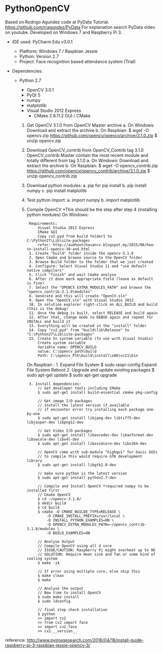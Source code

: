 # PythonOpenCV

Based on Rodrigo Agundez code at PyData Tutorial. https://github.com/rragundez/PyData
For explanation search PyData video on youtube.
Developed on Windows 7 and Raspberry Pi 3.

- IDE used: PyCharm Edu v3.0.1
	- Platform: Windows 7 / Raspbian Jessie
	- Python: Version 2.7
	- Project: Face recognition based attendance system (Trial)
  
  
- Dependencies:
  - Python 2.7
    - OpenCV 3.0.1
    - PyQt 5
    - numpy
    - matplotlib
    - Visual Studio 2012 Express
		- CMake 2.8.11.2 GUI / CMake

	1. Get OpenCV 3.1.0 from OpenCV Master archive
		a. On Windows: Download and extract the archive
		b. On Raspbian:
			$ wget -O opencv.zip https://github.com/opencv/opencv/archive/3.1.0.zip
			$ unzip opencv.zip
	
	2. Download OpenCV_contrib from OpenCV_Contrib tag 3.1.0
		OpenCV_contrib Master contain the most recent module and totally different from tag 3.1.0
		a. On Windows: Download and extract the archive
		b. On Raspbian:
			$ wget -O opencv_contrib.zip https://github.com/opencv/opencv_contrib/archive/3.1.0.zip
			$ unzip opencv_contrib.zip
			
	3. Download python modules:
		a. pip for pip install
		b. pip install numpy
		c. pip install matplotlib

	4. Test python import:
		a. import numpy
		b. import matplotlib
	
		
	5. Compile OpenCV 
	*This should be the step after step 4 (installing python modules)
		On Windows:
		
			Requirements: 
				Visual Studio 2012 Express
				CMake GUI
				Copy cv2.pyd from build folder1 to C:\Python27\Lib\site-packages
				refer: http://audhootchavancv.blogspot.my/2015/08/how-to-install-opencv-30-and.html
			1. Create "build" folder inside the opencv-3.1.0
			2. Open Cmake and browse source to the OpenCV folder
			3. Browse Build folder to the folder that we just created
			4. Configure: Select Visual Studio 11 and "use default native compilers"
			5. Click "finish" and wait Cmake analyse 
			6. After it done mark appropriate field (leave as default is fine)
			7. Select the "OPENCV_EXTRA_MODULES_PATH" and browse the "opencv_contrib-3.1.0\modules"
			8. Generate and this will create "OpenCV.sln" 
			9. Open the "OpenCV.sln" with Visual Studio 2012
			10. In solution explorer right-click on ALL_BUILD and build (this is the debug)
			11. Once the debug is built, select RELEASE and build again
			12. After that, change mode to DEBUG again and repeat for INSTALL and build it
			13. Everything will be created in the "install" folder
			14. Copy "cv2.pyd" from "build\lib\Release" to "C:\Python27\Lib\site-packages"
			15. Create In system variable (To use with Visual Studio)
				Create system variable
				Variable name: OPENCV_BUILD
				value: C:\opencv_path\build
				Path: C:\opencv_Pth\build\install\x86\vc11\bin
			
		
		On Raspbian :
			1. Expand File System
				$ sudo raspi-config
					Expand File System
					Reboot
			2. Upgrade and update existing packages
				$ sudo apt-get update
				$ sudo apt-get upgrade
				
			3. Install dependencies:
				// Get developer tools including CMake
				$ sudo apt-get install build-essential cmake pkg-config
				
				// Get image I/O packages
				// install the latest version if available
				// if encounter error try installing each package one-by-one
				$ sudo apt-get install libjpeg-dev libtiff5-dev libjasper-dev libpng12-dev
				
				// Get Video I/O packages
				$ sudo apt-get install libavcodec-dev libavformat-dev libswcale-dev libv4l-dev
				$ sudo apt-get install libxvidcore-dev libx264-dev
				
				// OpenCV come with sub-module "highgui" for basic GUIs
				// to compile this would require GTK development library
				$ sudo apt-get install libgtk2.0-dev
				
				// make sure python is the latest version
				$ sudo apt-get install python2.7-dev
				
				// Compile and Install OpenCV *required numpy to be installed first
				// Cmake OpenCV
				$ cd ~/opencv-3.1.0/
				$ mkdir build
				$ cd build
				$ cmake -D CMAKE_BUILDE_TYPE=RELEASE \
				    -D CMAKE_INSTALL_PREFIX=/usr/local \
				    -D INSTALL_PYTHON_EXAMPLES=ON \
				    -D OPENCV_EXTRA_MODULES_PATH=~/opencv_contrib-3.1.0/modules \
				    -D BUILD_EXAMPLES=ON
				
				// Analyse Output
				// Compile OpenCV using all 4 core 
				// ISSUE/CAUTION: Raspberry Pi might overheat up to 86
				// SOLUTION: Require Heat sink and fan or some kind of cooling system
				$ make -j4 
				
				// If error using multiple core, else skip this
				$ make clean
				$ make 
				
				// Analyse the output
				// Now time to install OpenCV
				$ sudo make install
				$ sudo ldconfig
				
				// final step check installation
				$ python
				>> import cv2
				>> from cv2 import face
				>> import cv2.face
				>> cv2.__version__
			
reference: http://www.pyimagesearch.com/2016/04/18/install-guide-raspberry-pi-3-raspbian-jessie-opencv-3/
